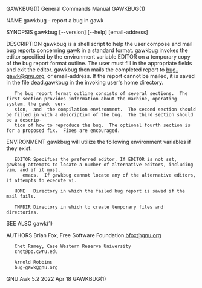 GAWKBUG(1)							    General Commands Manual							    GAWKBUG(1)

NAME
       gawkbug - report a bug in gawk

SYNOPSIS
       gawkbug [--version] [--help] [email-address]

DESCRIPTION
       gawkbug	is a shell script to help the user compose and mail bug reports concerning gawk in a standard format.  gawkbug invokes the editor specified by
       the environment variable EDITOR on a temporary copy of the bug report format outline. The user must fill in the appropriate fields and exit the editor.
       gawkbug then mails the completed report to bug-gawk@gnu.org, or email-address.  If the report cannot be mailed, it is saved in the file dead.gawkbug in
       the invoking user's home directory.

       The bug report format outline consists of several sections.  The first section provides information about the machine, operating system, the gawk  ver‐
       sion,  and  the compilation environment.	 The second section should be filled in with a description of the bug.	The third section should be a descrip‐
       tion of how to reproduce the bug.  The optional fourth section is for a proposed fix.  Fixes are encouraged.

ENVIRONMENT
       gawkbug will utilize the following environment variables if they exist:

       EDITOR Specifies the preferred editor. If EDITOR is not set, gawkbug attempts to locate a number of alternative editors, including vim, and if it must,
	      emacs.  If gawkbug cannot locate any of the alternative editors, it attempts to execute vi.

       HOME   Directory in which the failed bug report is saved if the mail fails.

       TMPDIR Directory in which to create temporary files and directories.

SEE ALSO
       gawk(1)

AUTHORS
       Brian Fox, Free Software Foundation
       bfox@gnu.org

       Chet Ramey, Case Western Reserve University
       chet@po.cwru.edu

       Arnold Robbins
       bug-gawk@gnu.org

GNU Awk 5.2								  2022 Apr 18								    GAWKBUG(1)
